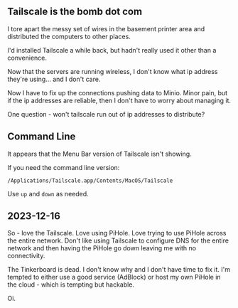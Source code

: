 ## Tailscale is the bomb dot com

I tore apart the messy set of wires in the basement printer area and distributed the computers to other places. 

I'd installed Tailscale a while back, but hadn't really used it other than a convenience.

Now that the servers are running wireless, I don't know what ip address they're using... and I don't care.

Now I have to fix up the connections pushing data to Minio.  Minor pain, but if the ip addresses are reliable, then I don't have to worry about managing it. 

One question - won't tailscale run out of ip addresses to distribute?

## Command Line

It appears that the Menu Bar version of Tailscale isn't showing.  

If you need the command line version:

`/Applications/Tailscale.app/Contents/MacOS/Tailscale`

Use `up` and `down` as needed. 

## 2023-12-16

So - love the Tailscale.  Love using PiHole.  Love trying to use PiHole across the entire network.  Don't like using Tailscale to configure DNS for the entire network and then having the PiHole go down leaving me with no connectivity.  

The Tinkerboard is dead.  I don't know why and I don't have time to fix it.  I'm tempted to either use a good service (AdBlock) or host my own PiHole in the cloud - which is tempting but hackable. 

Oi.



